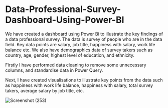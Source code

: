 # Data-Professional-Survey-Dashboard-Using-Power-BI

We have created a dashboard using Power Bi to illustrate the key findings of a data professional survey. The data is survey of people who are in the data field. Key data points are salary, job title, happiness with salary, work life balance etc. We also have demographics data of survey takers such as country, age, gender, highest level of education, and ethnicity.

Firstly I have performed data cleaning to remove some unnecessary columns, and standardise data in Power Query.

Next, I have created visualisations to illustrate key points from the data such as happiness with work life balance, happiness with salary, total survey takers, average salary by job title, etc.

![Screenshot (253)](https://github.com/user-attachments/assets/f1ab61af-057e-4f3c-af5e-47e78ae8b9ae)

